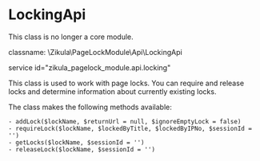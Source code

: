 LockingApi
==========

This class is no longer a core module.

classname: \Zikula\PageLockModule\Api\LockingApi

service id="zikula_pagelock_module.api.locking"

This class is used to work with page locks. You can require and release locks and determine information
about currently existing locks.

The class makes the following methods available:

    - addLock($lockName, $returnUrl = null, $ignoreEmptyLock = false)
    - requireLock($lockName, $lockedByTitle, $lockedByIPNo, $sessionId = '')
    - getLocks($lockName, $sessionId = '')
    - releaseLock($lockName, $sessionId = '')
